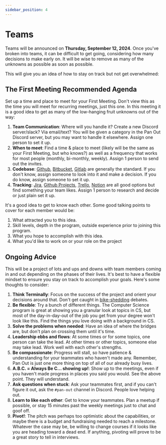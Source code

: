 ```yaml
---
sidebar_position: 4
---
```


# Teams

Teams will be announced on **Thursday, September 12, 2024**. Once you've broken into teams, it can be difficult to get going, considering how many decisions to make early on. It will be wise to remove as many of the unknowns as possible as soon as possible. 

This will give you an idea of how to stay on track but not get overwhelmed:

## The First Meeting Recommended Agenda

Set up a time and place to meet for your First Meeting. Don't view this as the time you will meet for recurring meetings, just this one. In this meeting it is a good idea to get as many of the low-hanging fruit unknowns out of the way:

1. **Team Communication**: Where will you handle it? Create a new Discord server/slack? Via email/text? You will be given a category in the Pan Out Discord server, but you may want to handle it elsewhere. Assign one person to set it up.
1. **When to meet**: Find a time & place to meet (likely will be the same as your First Meeting, but who knows?) as well as a frequency that works for most people (monthly, bi-monthly, weekly). Assign 1 person to send out the invites.
1. **Codebase**: [Github](https://github.com/), [Bitbucket](https://bitbucket.org/product/), [Gitlab](https://about.gitlab.com) are generally the standard. If you don't know, assign someone to look into it and make a decision. If you do know, assign someone to set it up.
1. **Tracking**: [Jira](https://www.atlassian.com/software/jira), [Github Projects](https://docs.github.com/en/issues/planning-and-tracking-with-projects), [Trello](https://trello.com/), [Notion](https://www.notion.so) are all good options but find something your team likes. Assign 1 person to research and decide or just plain set it up.

It's a good idea to get to know each other. Some good talking points to cover for each member would be:

1. What attracted you to this idea.
1. Skill levels, depth in the program, outside experience prior to joining this program.
1. What you hope to accomplish with this idea.
1. What you'd like to work on or your role on the project

## Ongoing Advice

This will be a project of lots and ups and downs with team members coming in and out depending on the phases of their lives. It's best to have a flexible mindset to ensure you stay on track to accomplish your goals. Here's some thoughts to consider:

1. **Think Terminally**: Focus on the success of the project and orient your decisions around that. Don't get caught in [bike-shedding](https://en.wikipedia.org/wiki/Law_of_triviality) debates.
1. **Be flexible**: Try a bunch of different things. The Computer Science program is great at showing you a granular look at topics in CS, but most of the day-in-day-out of the job you get from your degree won't look like this. Find the things you love doing _with_ a background in CS.
1. **Solve the problems when needed**: Have an idea of where the bridges are, but don't plan on crossing them until it's time. 
1. **Leadership ebbs and flows**: At some times or for some topics, one person can take the lead. At other times or other topics, someone else may take lead. Work well with each other's strengths.
1. **Be compassionate**: Progress will stall, so have patience & understanding for your teammates who haven't made any. Remember, Pan Out is just one more thing on top of all of our already busy lives.
1. **A.B.C. = Always Be C... showing up!**: Show up to the meetings, even if you haven't made progress in places you said you would. See the above point. They will understand.
1. **Ask questions when stuck**: Ask your teammates first, and if you can't figure it out, ask the `#pan-out` channel in Discord. People love helping out.
1. **Learn to like each other**: Get to know your teammates. Plan a meetup if possible, or stay 15 minutes past the weekly meetings just to chat and goof off.
1. **Pivot!**: The pitch was perhaps too optimistic about the capabilities, or maybe there is a budget and fundraising needed to reach a milestone. Whatever the case may be, be willing to change courses if it looks like you are heading toward a dead end. If anything, pivoting will prove to be a great story to tell in interviews.